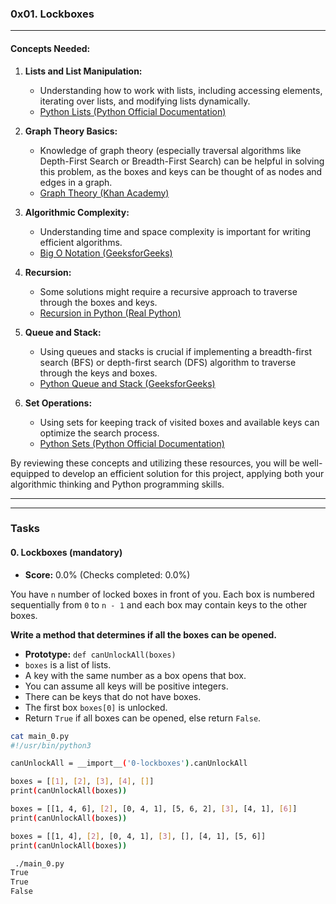 ### 0x01. Lockboxes



---

#### Concepts Needed:
1. **Lists and List Manipulation:**
   - Understanding how to work with lists, including accessing elements, iterating over lists, and modifying lists dynamically.
   - [Python Lists (Python Official Documentation)](https://docs.python.org/3/tutorial/datastructures.html)
   
2. **Graph Theory Basics:**
   - Knowledge of graph theory (especially traversal algorithms like Depth-First Search or Breadth-First Search) can be helpful in solving this problem, as the boxes and keys can be thought of as nodes and edges in a graph.
   - [Graph Theory (Khan Academy)](https://www.khanacademy.org/computing/computer-science/algorithms/graph-representation/a/graphs)
   
3. **Algorithmic Complexity:**
   - Understanding time and space complexity is important for writing efficient algorithms.
   - [Big O Notation (GeeksforGeeks)](https://www.geeksforgeeks.org/analysis-of-algorithms-set-1-asymptotic-analysis/)
   
4. **Recursion:**
   - Some solutions might require a recursive approach to traverse through the boxes and keys.
   - [Recursion in Python (Real Python)](https://realpython.com/python-recursion/)
   
5. **Queue and Stack:**
   - Using queues and stacks is crucial if implementing a breadth-first search (BFS) or depth-first search (DFS) algorithm to traverse through the keys and boxes.
   - [Python Queue and Stack (GeeksforGeeks)](https://www.geeksforgeeks.org/stack-in-python/)
   
6. **Set Operations:**
   - Using sets for keeping track of visited boxes and available keys can optimize the search process.
   - [Python Sets (Python Official Documentation)](https://docs.python.org/3/tutorial/datastructures.html#set)

By reviewing these concepts and utilizing these resources, you will be well-equipped to develop an efficient solution for this project, applying both your algorithmic thinking and Python programming skills.

---

---

### Tasks

#### 0. Lockboxes (mandatory)
- **Score:** 0.0% (Checks completed: 0.0%)

You have `n` number of locked boxes in front of you. Each box is numbered sequentially from `0` to `n - 1` and each box may contain keys to the other boxes.

**Write a method that determines if all the boxes can be opened.**

- **Prototype:** `def canUnlockAll(boxes)`
- `boxes` is a list of lists.
- A key with the same number as a box opens that box.
- You can assume all keys will be positive integers.
- There can be keys that do not have boxes.
- The first box `boxes[0]` is unlocked.
- Return `True` if all boxes can be opened, else return `False`.

```bash
cat main_0.py
#!/usr/bin/python3

canUnlockAll = __import__('0-lockboxes').canUnlockAll

boxes = [[1], [2], [3], [4], []]
print(canUnlockAll(boxes))

boxes = [[1, 4, 6], [2], [0, 4, 1], [5, 6, 2], [3], [4, 1], [6]]
print(canUnlockAll(boxes))

boxes = [[1, 4], [2], [0, 4, 1], [3], [], [4, 1], [5, 6]]
print(canUnlockAll(boxes))

 ./main_0.py
True
True
False
